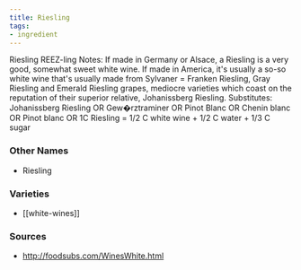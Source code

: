 ```yaml
---
title: Riesling
tags:
- ingredient
---
```

Riesling REEZ-ling Notes: If made in Germany or Alsace, a Riesling is a very good, somewhat sweet white wine. If made in America, it's usually a so-so white wine that's usually made from Sylvaner = Franken Riesling, Gray Riesling and Emerald Riesling grapes, mediocre varieties which coast on the reputation of their superior relative, Johanissberg Riesling. Substitutes: Johanissberg Riesling OR Gew�rztraminer OR Pinot Blanc OR Chenin blanc OR Pinot blanc OR 1C Riesling = 1/2 C white wine + 1/2 C water + 1/3 C sugar

### Other Names

* Riesling

### Varieties

* [[white-wines]]

### Sources
* http://foodsubs.com/WinesWhite.html
